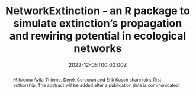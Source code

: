 ---
title: NetworkExtinction - an R package to simulate extinction’s propagation and rewiring potential in ecological networks
abstract: M.Isidora Ávila-Thieme, Derek Corcoran and Erik Kusch share joint-first authorship. The abstract will be added after a publication date is communicated.
authors:
- M.Isidora Ávila-Thieme
- Erik Kusch
- Derek Corcoran
- Simón P. Castillo
- Fernanda S. Valdovinos
- Sergio A. Navarrete
- Pablo A. Marquet
date: "2022-12-05T00:00:00Z"
doi: ""
featured: true
projects:
- phd-packages
publication: "*TBD*"
# publication_short: ""
publication_types: # 1 = conference paper, 2 = journal article, 3 = preprint, 4 = conference paper, 5 = book, 6 = Book section, 7 = Thesis, 8 = patent
- "3"
# publishDate: ""
tags:
- network topology
- disturbance
- robustness
- extinction thresholds
- food webs
- mutualistic networks
- network science
# url_code: https://github.com/ErikKusch/Vegetation-Memory
# url_dataset: ''
url_pdf: https://www.biorxiv.org/content/10.1101/2020.10.17.305391v2
# url_poster: /media/poster/2020_ISEC/Poster - Global Dryland Vegetation Memory.pdf
# url_project: ""
# url_slides: ""
# url_source: '#'
# url_video: '#'
summary: R package for exploration of exctinction and rewiring processes in ecological networks.
---